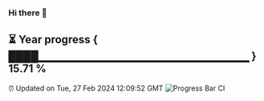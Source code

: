 ### Hi there 👋
⏳ Year progress { ████▁▁▁▁▁▁▁▁▁▁▁▁▁▁▁▁▁▁▁▁▁▁▁▁▁▁ } 15.71 %
---
⏰ Updated on Tue, 27 Feb 2024 12:09:52 GMT
![Progress Bar CI](https://github.com/Moyi321/Moyi321/workflows/Progress%20Bar%20CI/badge.svg)
